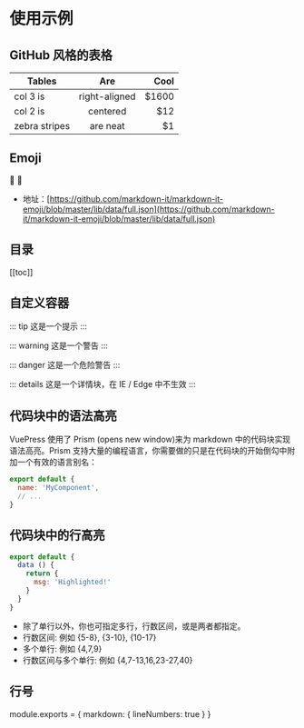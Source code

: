 # 使用示例

## GitHub 风格的表格
| Tables        | Are           | Cool  |
| ------------- |:-------------:| -----:|
| col 3 is      | right-aligned | $1600 |
| col 2 is      | centered      |   $12 |
| zebra stripes | are neat      |    $1 |

## Emoji
:tada: :100:
- 地址：[https://github.com/markdown-it/markdown-it-emoji/blob/master/lib/data/full.json](https://github.com/markdown-it/markdown-it-emoji/blob/master/lib/data/full.json)

## 目录
[[toc]]

## 自定义容器
::: tip
这是一个提示
:::

::: warning
这是一个警告
:::

::: danger
这是一个危险警告
:::

::: details
这是一个详情块，在 IE / Edge 中不生效
:::

## 代码块中的语法高亮
VuePress 使用了 Prism (opens new window)来为 markdown 中的代码块实现语法高亮。Prism 支持大量的编程语言，你需要做的只是在代码块的开始倒勾中附加一个有效的语言别名：
``` js
export default {
  name: 'MyComponent',
  // ...
}
```

## 代码块中的行高亮
``` js {4}
export default {
  data () {
    return {
      msg: 'Highlighted!'
    }
  }
}
```
- 除了单行以外，你也可指定多行，行数区间，或是两者都指定。
- 行数区间: 例如 {5-8}, {3-10}, {10-17}
- 多个单行: 例如 {4,7,9}
- 行数区间与多个单行: 例如 {4,7-13,16,23-27,40}

## 行号
module.exports = {
  markdown: {
    lineNumbers: true
  }
}